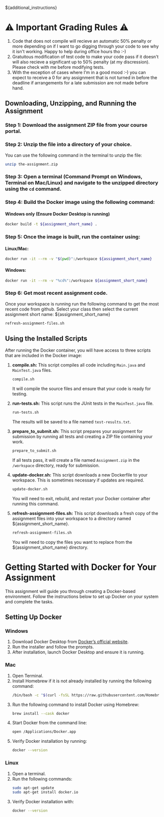 ${additional_instructions}

# ⚠️ Important Grading Rules ⚠️
1. Code that does not compile will recieve an automatic 50% penalty or more depending on if I want to go digging through your code to see why it isn't working. Happy to help during office hours tho :-)
2. Gratuitous modification of test code to make your code pass if it doesn't will also recieve a significant up to 50% penalty (at my discression). Please check with me before modifying tests.
3. With the exception of cases where I'm in a good mood :-) you can expect to receive a 0 for any assignment that is not turned in before the deadline if arrangements for a late submission are not made before hand.

## Downloading, Unzipping, and Running the Assignment
### Step 1: Download the assignment ZIP file from your course portal.
### Step 2: Unzip the file into a directory of your choice.
You can use the following command in the terminal to unzip the file:
```sh
unzip the-assignment.zip
```

### Step 3: Open a terminal (Command Prompt on Windows, Terminal on Mac/Linux) and navigate to the unzipped directory using the `cd` command.

### Step 4: Build the Docker image using the following command:
#### Windows only (Ensure Docker Desktop is running)
```sh
docker build -t ${assignment_short_name} .
```

### Step 5: Once the image is built, run the container using:
#### Linux/Mac:
```sh
docker run -it --rm -v "$(pwd)":/workspace ${assignment_short_name}
```
#### Windows:
```sh
docker run -it --rm -v "%cd%":/workspace ${assignment_short_name}
```
### Step 6: Get most recent assignment code.
Once your workspace is running run the following command to get the most recent code from github.
Select your class then select the current assignment short name: ${assignment_short_name}
```sh
refresh-assignment-files.sh
```

## Using the Installed Scripts
After running the Docker container, you will have access to three scripts that are included in the Docker image:

1. **compile.sh:** This script compiles all code including `Main.java` and `MainTest.java` files.
    ```sh
    compile.sh
    ```
    It will compile the source files and ensure that your code is ready for testing.

2. **run-tests.sh:** This script runs the JUnit tests in the `MainTest.java` file.
    ```sh
    run-tests.sh
    ```
    The results will be saved to a file named `test-results.txt`.

3. **prepare_to_submit.sh:** This script prepares your assignment for submission by running all tests and creating a ZIP file containing your work.
    ```sh
    prepare_to_submit.sh
    ```
    If all tests pass, it will create a file named `Assignment.zip` in the `/workspace` directory, ready for submission.

4. **update-docker.sh:** This script downloads a new Dockerfile to your workspace. This is sometimes necessary if updates are required.
    ```sh
    update-docker.sh
    ```
    You will need to exit, rebuild, and restart your Docker container after running this command.

5. **refresh-assignment-files.sh:** This script downloads a fresh copy of the assignment files into your workspace to a directory named ${assignment_short_name}.
    ```sh
    refresh-assignment-files.sh
    ```
    You will need to copy the files you want to replace from the ${assignment_short_name} directory.


# Getting Started with Docker for Your Assignment
This assignment will guide you through creating a Docker-based environment. Follow the instructions below to set up Docker on your system and complete the tasks.

## Setting Up Docker
### Windows
1. Download Docker Desktop from [Docker’s official website](https://www.docker.com/products/docker-desktop/).
2. Run the installer and follow the prompts.
3. After installation, launch Docker Desktop and ensure it is running.

### Mac
1. Open Terminal.
2. Install Homebrew if it is not already installed by running the following command:
    ```sh
    /bin/bash -c "$(curl -fsSL https://raw.githubusercontent.com/Homebrew/install/HEAD/install.sh)"
    ```
3. Run the following command to install Docker using Homebrew:
    ```sh
    brew install --cask docker
    ```
4. Start Docker from the command line:
    ```sh
    open /Applications/Docker.app
    ```
5. Verify Docker installation by running:
    ```sh
    docker --version
    ```

### Linux
1. Open a terminal.
2. Run the following commands:
    ```sh
    sudo apt-get update
    sudo apt-get install docker.io
    ```
3. Verify Docker installation with:
    ```sh
    docker --version
    ```

